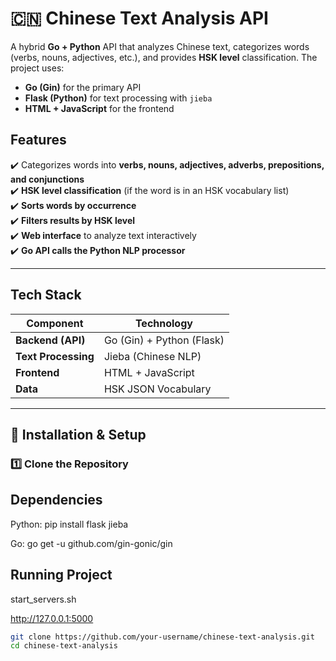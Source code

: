 # 🇨🇳 Chinese Text Analysis API 

A hybrid **Go + Python** API that analyzes Chinese text, categorizes words (verbs, nouns, adjectives, etc.), and provides **HSK level** classification. The project uses:
- **Go (Gin)** for the primary API
- **Flask (Python)** for text processing with `jieba`
- **HTML + JavaScript** for the frontend

## **Features**
✔️ Categorizes words into **verbs, nouns, adjectives, adverbs, prepositions, and conjunctions**  
✔️ **HSK level classification** (if the word is in an HSK vocabulary list)  
✔️ **Sorts words by occurrence**  
✔️ **Filters results by HSK level**  
✔️ **Web interface** to analyze text interactively  
✔️ **Go API calls the Python NLP processor**  

---

## **Tech Stack**
| Component  | Technology  |
|------------|------------|
| **Backend (API)** | Go (Gin) + Python (Flask) |
| **Text Processing** | Jieba (Chinese NLP) |
| **Frontend** | HTML + JavaScript |
| **Data** | HSK JSON Vocabulary |

---

## **🚀 Installation & Setup**
### **1️⃣ Clone the Repository**

## **Dependencies**
Python:
pip install flask jieba

Go:
go get -u github.com/gin-gonic/gin

## Running Project
start_servers.sh

http://127.0.0.1:5000

```sh
git clone https://github.com/your-username/chinese-text-analysis.git
cd chinese-text-analysis

